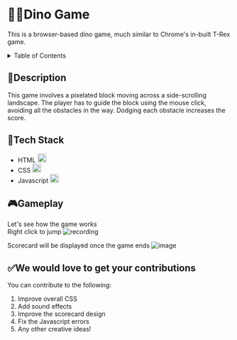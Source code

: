 # 🐱‍🐉Dino Game
This is a browser-based dino game, much similar to Chrome's in-built T-Rex game.

<details>
<summary>Table of Contents</summary>

- [Description](#description)
- [Tech Stack](#tech-stack)
- [Gameplay](#gameplay)
- [Contributions are welcome!](#we-would-love-to-get-your-contributions)
</details>

## 📝Description
This game involves a pixelated block moving across a side-scrolling landscape. The player has to guide the block using the mouse click, avoiding all the obstacles in the way. Dodging each obstacle increases the score. 

## 🤖Tech Stack
- HTML <a href="https://www.w3.org/TR/html5/" title="HTML5"><img src="https://github.com/get-icon/geticon/raw/master/icons/html-5.svg" alt="HTML5" width="20px" height="20px"></a>
- CSS <a href="https://www.w3.org/TR/CSS/" title="CSS3"><img src="https://github.com/get-icon/geticon/raw/master/icons/css-3.svg" alt="CSS3" width="20px" height="20px"></a>
- Javascript <a href="https://developer.mozilla.org/en-US/docs/Web/JavaScript" title="JavaScript"><img src="https://github.com/get-icon/geticon/raw/master/icons/javascript.svg" alt="JavaScript" width="20px" height="20px"></a>

## 🎮Gameplay
Let's see how the game works  
Right click to jump
![recording](https://user-images.githubusercontent.com/24823649/135959227-3ceb2692-2c01-49b5-9624-4a0aae70f1aa.gif)

Scorecard will be displayed once the game ends
![image](https://user-images.githubusercontent.com/24823649/135959328-92f47b74-e5d9-4d6d-85d7-6b561418f5ec.png)

## ✅We would love to get your contributions
You can contribute to the following:  
1. Improve overall CSS
2. Add sound effects
3. Improve the scorecard design
4. Fix the Javascript errors
5. Any other creative ideas! 
